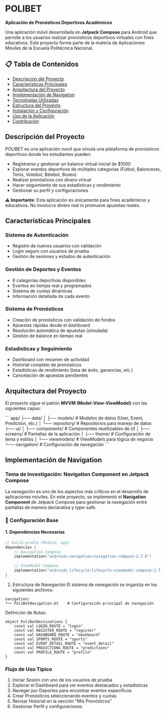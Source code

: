 # POLIBET

**Aplicación de Pronósticos Deportivos Académicos**

Una aplicación móvil desarrollada en **Jetpack Compose** para Android que permite a los usuarios realizar pronósticos deportivos virtuales con fines educativos. Este proyecto forma parte de la materia de Aplicaciones Móviles de la Escuela Politécnica Nacional.

## 📋 Tabla de Contenidos

- [Descripción del Proyecto](#descripción-del-proyecto)
- [Características Principales](#características-principales)
- [Arquitectura del Proyecto](#arquitectura-del-proyecto)
- [Implementación de Navigation](#implementación-de-navigation)
- [Tecnologías Utilizadas](#tecnologías-utilizadas)
- [Estructura del Proyecto](#estructura-del-proyecto)
- [Instalación y Configuración](#instalación-y-configuración)
- [Uso de la Aplicación](#uso-de-la-aplicación)
- [Contribución](#contribución)

## Descripción del Proyecto

POLIBET es una aplicación movil que simula una plataforma de pronósticos deportivos donde los estudiantes pueden:

- Registrarse y gestionar un balance virtual inicial de $1000
- Explorar eventos deportivos de múltiples categorías (Fútbol, Baloncesto, Tenis, Voleibol, Béisbol, Boxeo)
- Realizar pronósticos con dinero virtual
- Hacer seguimiento de sus estadísticas y rendimiento
- Gestionar su perfil y configuraciones

**⚠️ Importante**: Esta aplicación es únicamente para fines académicos y educativos. No involucra dinero real ni promueve apuestas reales.

##  Características Principales

###  Sistema de Autenticación
- Registro de nuevos usuarios con validación
- Login seguro con usuarios de prueba
- Gestión de sesiones y estados de autenticación

###  Gestión de Deportes y Eventos
- 6 categorías deportivas disponibles
- Eventos en tiempo real y programados
- Sistema de cuotas dinámicas
- Información detallada de cada evento

###  Sistema de Pronósticos
- Creación de pronósticos con validación de fondos
- Apuestas rápidas desde el dashboard
- Resolución automática de apuestas (simulada)
- Gestión de balance en tiempo real

###  Estadísticas y Seguimiento
- Dashboard con resumen de actividad
- Historial completo de pronósticos
- Estadísticas de rendimiento (tasa de éxito, ganancias, etc.)
- Cancelación de apuestas pendientes

##  Arquitectura del Proyecto

El proyecto sigue el patrón **MVVM (Model-View-ViewModel)** con las siguientes capas:

\`\`\`
app/
├── data/
│   ├── models/          # Modelos de datos (User, Event, Prediction, etc.)
│   └── repository/      # Repositorios para manejo de datos
├── ui/
│   ├── components/      # Componentes reutilizables de UI
│   ├── screens/         # Pantallas de la aplicación
│   ├── theme/          # Configuración de tema y estilos
│   └── viewmodels/     # ViewModels para lógica de negocio
└── navigation/         # Configuración de navegación
\`\`\`

##  Implementación de Navigation

### Tema de Investigación: Navigation Component en Jetpack Compose

La navegación es uno de los aspectos más críticos en el desarrollo de aplicaciones móviles. En este proyecto, se implementó el **Navigation Component** de Jetpack Compose para gestionar la navegación entre pantallas de manera declarativa y type-safe.

### 🔧 Configuración Base

#### 1. Dependencias Necesarias

```kotlin
// build.gradle (Module: app)
dependencies {
    // Navigation Compose
    implementation("androidx.navigation:navigation-compose:2.7.6")
    
    // ViewModel Compose
    implementation("androidx.lifecycle:lifecycle-viewmodel-compose:2.7.0")
}
```
2. Estructura de Navegación
El sistema de navegación se organiza en los siguientes archivos:
```
navigation/
└── PoliBetNavigation.kt    # Configuración principal de navegación
```

Definición de Rutas:
```
object PoliBetDestinations {
    const val LOGIN_ROUTE = "login"
    const val REGISTER_ROUTE = "register"
    const val DASHBOARD_ROUTE = "dashboard"
    const val SPORTS_ROUTE = "sports"
    const val EVENT_DETAIL_ROUTE = "event_detail"
    const val PREDICTIONS_ROUTE = "predictions"
    const val PROFILE_ROUTE = "profile"
}
```
### Flujo de Uso Típico

1. Iniciar Sesión con uno de los usuarios de prueba
2. Explorar el Dashboard para ver eventos destacados y estadísticas
3. Navegar por Deportes para encontrar eventos específicos
4. Crear Pronósticos seleccionando eventos y cuotas
5. Revisar Historial en la sección "Mis Pronósticos"
6. Gestionar Perfil y configuraciones